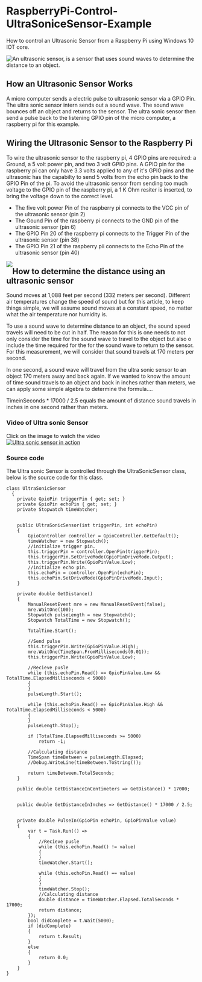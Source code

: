 # RaspberryPi-Control-UltraSoniceSensor-Example
<p>
How to control an Ultrasonic Sensor from a Raspberry Pi using Windows 10 IOT core.
</p>
<p>
<img style="float:left;" src="https://raw.githubusercontent.com/StuartSmith/RaspberryPi-Control-UltraSonicSensor/master/Images/UltraSonicWiringBySelf.jpg">
<p>An ultrasonic sensor, is a sensor that uses sound waves to determine the distance to an object.</p>  

<h2> How an Ultrasonic Sensor Works</h2>
<p>
A micro computer sends a electric pulse to ultrasonic sensor via a GPIO Pin. The ultra sonic sensor intern sends out a sound wave. The sound wave bounces off an object and returns to the sensor. The ultra sonic sensor then send a pulse back to the listening GPIO pin of the micro computer, a raspberry pi for this example. 
</p>

<h2> Wiring the Ultrasonic Sensor to the Raspberry Pi </h2>
<p>
To wire the ultrasonic sensor to the raspberry pi,  4 GPIO pins are required: a Ground, a 5 volt power pin, and two 3 volt GPIO pins. A GPIO pin for the raspberry pi can only have 3.3 volts applied to any of it's GPIO pins and the ultrasonic has the capabilty to send 5 volts from the echo pin back to the GPIO Pin of the pi. To avoid the ultrasonic sensor from sending too much voltage to the GPIO pin of the raspberry pi, a 1 K Ohm resiter is inserted, to bring the voltage down to the correct level. 

<ul>
<li>The five volt power Pin of the raspberry pi connects to the VCC pin of the ultrasonic sensor (pin 2)</li>
<li>The Gound Pin of the raspberry pi connects to the GND pin of the ultrasonic sensor (pin 6)</li>
<li>The GPIO Pin 20 of the raspberry pi connects to the Trigger Pin of the ultrasonic sensor (pin 38)</li>
<li>The GPIO Pin 21 of the raspberry pii connects to the Echo Pin of the ultrasonic sensor (pin 40)</li>
</ul>

</p>
<img style="float:left;" src="https://raw.githubusercontent.com/StuartSmith/RaspberryPi-Control-UltraSonicSensor/master/Images/UltraSonicWiringToPi.jpg">



<h2> How to determine the distance using an ultrasonic sensor</h2>
<p>
Sound moves at 1,088 feet per second (332 meters per second).  Different air temperatures change the speed of sound but for this article, to keep things simple, we will assume sound moves at a constant speed, no matter what the air temperature nor humidity is. 
</p> 
<p>
To use a sound wave to determine distance to an object, the sound speed travels will need to be cut in half.  The reason for this is one needs to not only consider the time for the sound wave to travel to the object but also  o include the time required for the for the sound wave to return to the sensor. For this measurement, we will consider that sound travels at 170 meters per second.
</p>
<p>
In one second, a sound wave will travel from the ultra sonic sensor to an object 170 meters away and back again. If we wanted to know the amount of time sound travels to an object and back in inches rather than meters, we can apply some simple algebra to determine the formula....
    
<p>TimeinSeconds * 17000 / 2.5 equals the amount of distance sound travels in inches in one second rather than meters. </p>  
</p>


</p>

### Video of Ultra sonic Sensor
Click on the image to watch the video<br>
[![Ultra sonic sensor in action](http://img.youtube.com/vi/W1CB5mVedls/0.jpg)](http://www.youtube.com/watch?v=W1CB5mVedls)

### Source code

The Ultra sonic Sensor  is controlled through the UltraSonicSensor class, below is the source code for this class.
<br>

    class UltraSonicSensor
      {
        private GpioPin triggerPin { get; set; }
        private GpioPin echoPin { get; set; }
        private Stopwatch timeWatcher;


        public UltraSonicSensor(int triggerPin, int echoPin)
        {
            GpioController controller = GpioController.GetDefault();
            timeWatcher = new Stopwatch();
            //initialize trigger pin.
            this.triggerPin = controller.OpenPin(triggerPin);
            this.triggerPin.SetDriveMode(GpioPinDriveMode.Output);
            this.triggerPin.Write(GpioPinValue.Low);
            //initialize echo pin.
            this.echoPin = controller.OpenPin(echoPin);
            this.echoPin.SetDriveMode(GpioPinDriveMode.Input);
        }

        private double GetDistance()
        {
            ManualResetEvent mre = new ManualResetEvent(false);
            mre.WaitOne(100);
            Stopwatch pulseLength = new Stopwatch();
            Stopwatch TotalTime = new Stopwatch();
            
            TotalTime.Start();
            
            //Send pulse
            this.triggerPin.Write(GpioPinValue.High);
            mre.WaitOne(TimeSpan.FromMilliseconds(0.01));
            this.triggerPin.Write(GpioPinValue.Low);

            //Recieve pusle
            while (this.echoPin.Read() == GpioPinValue.Low && TotalTime.ElapsedMilliseconds < 5000)
            {
            }
            pulseLength.Start();

            while (this.echoPin.Read() == GpioPinValue.High && TotalTime.ElapsedMilliseconds < 5000)
            {
            }
            pulseLength.Stop();

            if (TotalTime.ElapsedMilliseconds >= 5000)
                return -1;
                
            //Calculating distance
            TimeSpan timeBetween = pulseLength.Elapsed;
            //Debug.WriteLine(timeBetween.ToString());
           
            return timeBetween.TotalSeconds;
        }

        public double GetDistanceInCentimeters => GetDistance() * 17000;

        
        public double GetDistanceInInches => GetDistance() * 17000 / 2.5;
        
        
        private double PulseIn(GpioPin echoPin, GpioPinValue value)
        {
            var t = Task.Run(() =>
            {
                //Recieve pusle
                while (this.echoPin.Read() != value)
                {
                }
                timeWatcher.Start();

                while (this.echoPin.Read() == value)
                {
                }
                timeWatcher.Stop();
                //Calculating distance
                double distance = timeWatcher.Elapsed.TotalSeconds * 17000;
                return distance;
            });
            bool didComplete = t.Wait(5000);
            if (didComplete)
            {
                return t.Result;
            }
            else
            {
                return 0.0;
            }
        }
    }
